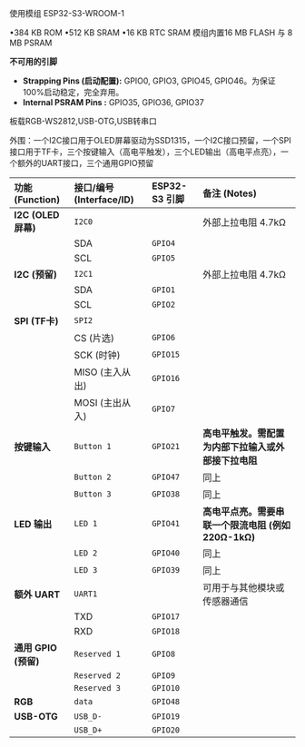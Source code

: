 使用模组 ESP32-S3-WROOM-1

•384 KB ROM
•512 KB SRAM
•16 KB RTC SRAM
 模组内置16 MB FLASH 与 8 MB PSRAM

**不可用的引脚**
- **Strapping Pins (启动配置):** GPIO0, GPIO3, GPIO45, GPIO46。为保证100%启动稳定，完全弃用。
- **Internal PSRAM Pins :** GPIO35, GPIO36, GPIO37

板载RGB-WS2812,USB-OTG,USB转串口

外围：一个I2C接口用于OLED屏幕驱动为SSD1315，一个I2C接口预留，一个SPI接口用于TF卡，三个按键输入（高电平触发），三个LED输出（高电平点亮），一个额外的UART接口，三个通用GPIO预留

| 功能 (Function)    | 接口/编号 (Interface/ID) | ESP32-S3 引脚 | 备注 (Notes)                         |
| :--------------- | :------------------- | :---------- | :--------------------------------- |
| **I2C (OLED屏幕)** | `I2C0`               |             | 外部上拉电阻 4.7kΩ                       |
|                  | SDA                  | `GPIO4`     |                                    |
|                  | SCL                  | `GPIO5`     |                                    |
| **I2C (预留)**     | `I2C1`               |             | 外部上拉电阻 4.7kΩ                       |
|                  | SDA                  | `GPIO1`     |                                    |
|                  | SCL                  | `GPIO2`     |                                    |
| **SPI (TF卡)**    | `SPI2`               |             |                                    |
|                  | CS (片选)              | `GPIO6`    |                                    |
|                  | SCK (时钟)             | `GPIO15`    |                                    |
|                  | MISO (主入从出)          | `GPIO16`     |                                    |
|                  | MOSI (主出从入)          | `GPIO7`     |                                    |
| **按键输入**         | `Button 1`           | `GPIO21`    | **高电平触发。需配置为内部下拉输入或外部接下拉电阻**       |
|                  | `Button 2`           | `GPIO47`    | 同上                                 |
|                  | `Button 3`           | `GPIO38`    | 同上                                 |
| **LED 输出**       | `LED 1`              | `GPIO41`    | **高电平点亮。需要串联一个限流电阻 (例如 220Ω-1kΩ)** |
|                  | `LED 2`              | `GPIO40`    | 同上                                 |
|                  | `LED 3`              | `GPIO39`    | 同上                                 |
| **额外 UART**      | `UART1`              |             | 可用于与其他模块或传感器通信                     |
|                  | TXD                  | `GPIO17`    |                                    |
|                  | RXD                  | `GPIO18`    |                                    |
| **通用 GPIO (预留)** | `Reserved 1`         | `GPIO8`     |                                    |
|                  | `Reserved 2`         | `GPIO9`     |                                    |
|                  | `Reserved 3`         | `GPIO10`    |                                    |
| **RGB**          | `data`               | `GPIO48`    |                                    |
| **USB-OTG**      | `USB_D-`             | `GPIO19`    |                                    |
|                  | `USB_D+`             | `GPIO20`    |                                    |



